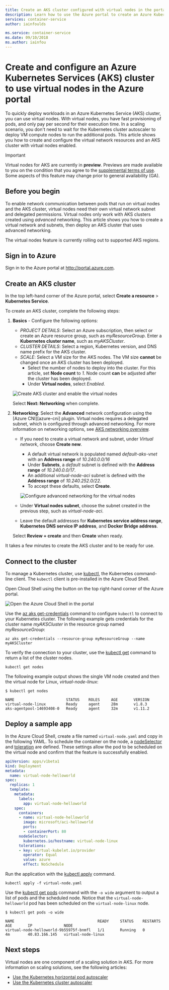 ```yaml
---
title: Create an AKS cluster configured with virtual nodes in the portal
description: Learn how to use the Azure portal to create an Azure Kubernetes Services (AKS) cluster that uses virtual nodes to run pods.
services: container-service
author: iainfoulds

ms.service: container-service
ms.date: 09/10/2018
ms.author: iainfou
---
```


# Create and configure an Azure Kubernetes Services (AKS) cluster to use virtual nodes in the Azure portal

To quickly deploy workloads in an Azure Kubernetes Service (AKS) cluster, you can use virtual nodes. With virtual nodes, you have fast provisioning of pods, and only pay per second for their execution time. In a scaling scenario, you don't need to wait for the Kubernetes cluster autoscaler to deploy VM compute nodes to run the additional pods. This article shows you how to create and configure the virtual network resources and an AKS cluster with virtual nodes enabled.

> [!IMPORTANT]
> Virtual nodes for AKS are currently in **preview**. Previews are made available to you on the condition that you agree to the [supplemental terms of use](https://azure.microsoft.com/support/legal/preview-supplemental-terms/). Some aspects of this feature may change prior to general availability (GA).

## Before you begin

To enable network communication between pods that run on virtual nodes and the AKS cluster, virtual nodes need their own virtual network subnet and delegated permissions. Virtual nodes only work with AKS clusters created using *advanced* networking. This article shows you how to create a virtual network and subnets, then deploy an AKS cluster that uses advanced networking.

The virtual nodes feature is currently rolling out to supported AKS regions.

## Sign in to Azure

Sign in to the Azure portal at http://portal.azure.com.

## Create an AKS cluster

In the top left-hand corner of the Azure portal, select **Create a resource** > **Kubernetes Service**.

To create an AKS cluster, complete the following steps:

1. **Basics** - Configure the following options:
    - *PROJECT DETAILS*: Select an Azure subscription, then select or create an Azure resource group, such as *myResourceGroup*. Enter a **Kubernetes cluster name**, such as *myAKSCluster*.
    - *CLUSTER DETAILS*: Select a region, Kubernetes version, and DNS name prefix for the AKS cluster.
    - *SCALE*: Select a VM size for the AKS nodes. The VM size **cannot** be changed once an AKS cluster has been deployed.
        - Select the number of nodes to deploy into the cluster. For this article, set **Node count** to *1*. Node count **can** be adjusted after the cluster has been deployed.
        - Under **Virtual nodes**, select *Enabled*.
    
    ![Create AKS cluster and enable the virtual nodes](media/virtual-nodes-portal/enable-virtual-nodes.png)

    Select **Next: Networking** when complete.

1. **Networking**: Select the **Advanced** network configuration using the [Azure CNI][azure-cni] plugin. Virtual nodes requires a delegated subnet, which is configured through advanced networking. For more information on networking options, see [AKS networking overview][aks-network].
    - If you need to create a virtual network and subnet, under *Virtual network*, choose **Create new**.
        - A default virtual network is populated named *default-aks-vnet* with an **Address range** of *10.240.0.0/16*
        - Under **Subnets**, a *default* subnet is defined with the **Address range** of *10.240.0.0/17*.
        - An additional *virtual-node-aci* subnet is defined with the **Address range** of *10.240.252.0/22*.
        - To accept these defaults, select **Create**.

        ![Configure advanced networking for the virtual nodes](media/virtual-nodes-portal/create-virtual-network.png)

    - Under **Virtual nodes subnet**, choose the subnet created in the previous step, such as *virtual-node-aci*.
    - Leave the default addresses for **Kubernetes service address range**, **Kubernetes DNS service IP address**, and **Docker Bridge address**.

    Select **Review + create** and then **Create** when ready.

It takes a few minutes to create the AKS cluster and to be ready for use.

## Connect to the cluster

To manage a Kubernetes cluster, use [kubectl][kubectl], the Kubernetes command-line client. The `kubectl` client is pre-installed in the Azure Cloud Shell.

Open Cloud Shell using the button on the top right-hand corner of the Azure portal.

![Open the Azure Cloud Shell in the portal](media/kubernetes-walkthrough-portal/aks-cloud-shell.png)

Use the [az aks get-credentials][az-aks-get-credentials] command to configure `kubectl` to connect to your Kubernetes cluster. The following example gets credentials for the cluster name *myAKSCluster* in the resource group named *myResourceGroup*:

```azurecli-interactive
az aks get-credentials --resource-group myResourceGroup --name myAKSCluster
```

To verify the connection to your cluster, use the [kubectl get][kubectl-get] command to return a list of the cluster nodes.

```azurecli-interactive
kubectl get nodes
```

The following example output shows the single VM node created and then the virtual node for Linux, *virtual-node-linux*:

```
$ kubectl get nodes

NAME                       STATUS    ROLES     AGE       VERSION
virtual-node-linux         Ready     agent     28m       v1.8.3
aks-agentpool-14693408-0   Ready     agent     32m       v1.11.2
```

## Deploy a sample app

In the Azure Cloud Shell, create a file named `virtual-node.yaml` and copy in the following YAML. To schedule the container on the node, a [nodeSelector][node-selector] and [toleration][toleration] are defined. These settings allow the pod to be scheduled on the virtual node and confirm that the feature is successfully enabled.

```yaml
apiVersion: apps/v1beta1
kind: Deployment
metadata:
  name: virtual-node-helloworld
spec:
  replicas: 1
  template:
    metadata:
      labels:
        app: virtual-node-helloworld
    spec:
      containers:
      - name: virtual-node-helloworld
        image: microsoft/aci-helloworld
        ports:
        - containerPort: 80
      nodeSelector:
        kubernetes.io/hostname: virtual-node-linux
      tolerations:
      - key: virtual-kubelet.io/provider
        operator: Equal
        value: azure
        effect: NoSchedule
```

Run the application with the [kubectl apply][kubectl-apply] command.

```console
kubectl apply -f virtual-node.yaml
```

Use the [kubectl get pods][kubectl-get] command with the `-o wide` argument to output a list of pods and the scheduled node. Notice that the `virtual-node-helloworld` pod has been scheduled on the `virtual-node-linux` node.

```
$ kubectl get pods -o wide

NAME                                     READY     STATUS    RESTARTS   AGE       IP              NODE
virtual-node-helloworld-9b55975f-bnmfl   1/1       Running   0          4m        40.83.166.145   virtual-node-linux
```

## Next steps

Virtual nodes are one component of a scaling solution in AKS. For more information on scaling solutions, see the following articles:

- [Use the Kubernetes horizontal pod autoscaler][aks-hpa]
- [Use the Kubernetes cluster autoscaler][aks-cluster-autoscaler]

<!-- LINKS - external -->
[kubectl]: https://kubernetes.io/docs/user-guide/kubectl/
[kubectl-get]: https://kubernetes.io/docs/reference/generated/kubectl/kubectl-commands#get
[kubectl-apply]: https://kubernetes.io/docs/reference/generated/kubectl/kubectl-commands#apply
[node-selector]:https://kubernetes.io/docs/concepts/configuration/assign-pod-node/
[toleration]: https://kubernetes.io/docs/concepts/configuration/taint-and-toleration/

<!-- LINKS - internal -->
[aks-network]: ./networking-overview.md
[az-aks-get-credentials]: /cli/azure/aks?view=azure-cli-latest#az-aks-get-credentials
[aks-hpa]: tutorial-kubernetes-scale.md
[aks-cluster-autoscaler]: autoscaler.md
